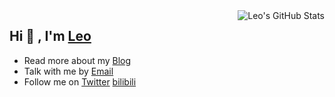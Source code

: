 <img align="right" src="https://github-readme-stats.vercel.app/api?username=wangrunlin&show_icons=true&count_private=true" alt="Leo's GitHub Stats" />

## Hi 👋 , I'm [Leo](https://wangrunlin.com/)

- Read more about my [Blog](https://wangrunlin.com/blog)
- Talk with me by [Email](mailto:me@alin.run)
- Follow me on [Twitter](https://twitter.com/wangrunlin_) [bilibili](https://space.bilibili.com/294989861)


